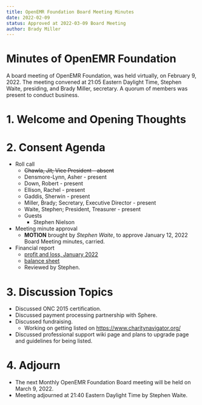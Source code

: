 ```yaml
---
title: OpenEMR Foundation Board Meeting Minutes
date: 2022-02-09
status: Approved at 2022-03-09 Board Meeting
author: Brady Miller
---
```


# Minutes of OpenEMR Foundation

A board meeting of OpenEMR Foundation, was held virtually, on February 9, 2022. The meeting
convened at 21:05 Eastern Daylight Time, Stephen Waite, presiding, and Brady Miller, secretary.
A quorum of members was present to conduct business.

# 1. Welcome and Opening Thoughts

# 2. Consent Agenda
  - Roll call
    - ~~Chawla, Jit; Vice President - absent~~
    - Densmore-Lynn, Asher - present
    - Down, Robert - present
    - Ellison, Rachel - present
    - Gaddis, Sherwin - present
    - Miller, Brady; Secretary, Executive Director - present
    - Waite, Stephen; President, Treasurer - present
    - Guests
      - Stephen Nielson
  - Meeting minute approval
    - **MOTION** brought by _Stephen Waite_, to approve January 12, 2022 Board Meeting minutes, carried.
  - Financial report
    - [profit and loss, January 2022](https://community.open-emr.org/uploads/short-url/jVhc1mZgVPAC7HZhnMXj2FYrbRw.pdf)
    - [balance sheet](https://community.open-emr.org/uploads/short-url/9gwEHyLmDqHurfv7VxDucL5GIJX.pdf)
    - Reviewed by Stephen.

# 3. Discussion Topics
  - Discussed ONC 2015 certification.
  - Discussed payment processing partnership with Sphere.
  - Discussed fundraising.
    - Working on getting listed on https://www.charitynavigator.org/
  - Discussed professional support wiki page and plans to upgrade page and guidelines for being listed.

# 4. Adjourn
  - The next Monthly OpenEMR Foundation Board meeting will be held on March 9, 2022.
  - Meeting adjourned at 21:40 Eastern Daylight Time by Stephen Waite.
 
